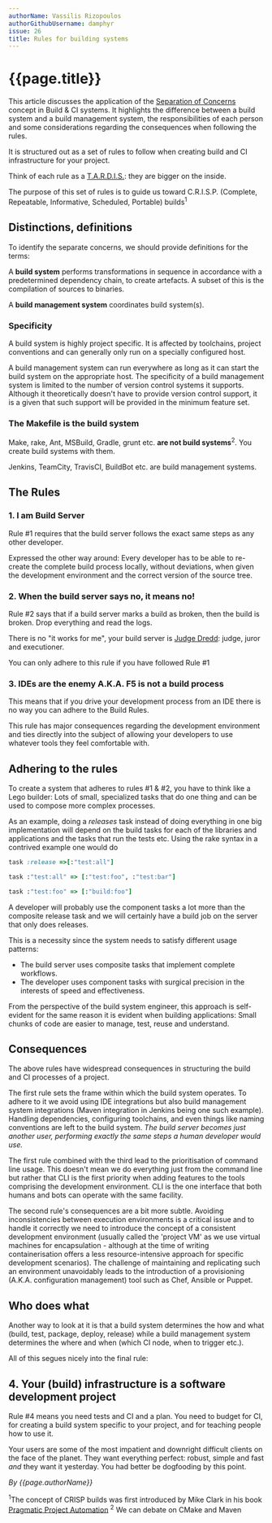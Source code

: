 ```yaml
---
authorName: Vassilis Rizopoulos
authorGithubUsername: damphyr
issue: 26
title: Rules for building systems
---
```

# {{page.title}}

This article discusses the application of the [Separation of Concerns](https://en.wikipedia.org/wiki/Separation_of_concerns) concept in Build & CI systems. It highlights the difference between a build system and a build management system, the responsibilities of each person and some considerations regarding the consequences when following the rules.

It is structured out as a set of rules to follow when creating build and CI infrastructure for your project. 

Think of each rule as a [T.A.R.D.I.S.](https://en.wikipedia.org/wiki/TARDIS): they are bigger on the inside. 

The purpose of this set of rules is to guide us toward C.R.I.S.P. (Complete, Repeatable, Informative, Scheduled, Portable) builds<sup>1</sup>

## Distinctions, definitions

To identify the separate concerns, we should provide definitions for the terms: 

A **build system** performs transformations in sequence in accordance with a predetermined dependency chain, to create artefacts. A subset of this is the compilation of sources to binaries.

A **build management system** coordinates build system(s).

### Specificity

A build system is highly project specific. It is affected by toolchains, project conventions and can generally only run on a specially configured host.

A build management system can run everywhere as long as it can start the build system on the appropriate host. The specificity of a build management system is limited to the number of version control systems it supports. Although it theoretically doesn't have to provide version control support, it is a given that such support will be provided in the minimum feature set.

### The Makefile is the build system

Make, rake, Ant, MSBuild, Gradle, grunt etc. **are not build systems**<sup>2</sup>. You create build systems with them. 

Jenkins, TeamCity, TravisCI, BuildBot etc. are build management systems.

## The Rules

### 1. I am Build Server

Rule #1 requires that the build server follows the exact same steps as any other developer. 

Expressed the other way around: Every developer has to be able to re-create the complete build process locally, without deviations, when given the development environment and the correct version of the source tree.

### 2. When the build server says no, it means no!

Rule #2 says that if a build server marks a build as broken, then the build is broken. Drop everything and read the logs. 

There is no "it works for me", your build server is [Judge Dredd](https://en.wikipedia.org/wiki/Judge_Dredd): judge, juror and executioner.

You can only adhere to this rule if you have followed Rule #1

### 3. IDEs are the enemy A.K.A. F5 is not a build process

This means that if you drive your development process from an IDE there is no way you can adhere to the Build Rules. 

This rule has major consequences regarding the development environment and ties directly into the subject of allowing your developers to use whatever tools they feel comfortable with.

## Adhering to the rules

To create a system that adheres to rules #1 & #2, you have to think like a Lego builder: Lots of small, specialized tasks that do one thing and can be used to compose more complex processes.

As an example, doing a <em>releases</em> task instead of doing everything in one big implementation will depend on the build tasks for each of the libraries and applications and the tasks that run the tests etc. Using the rake syntax in a contrived example one would do

```ruby
task :release =>[:"test:all"]

task :"test:all" => [:"test:foo", :"test:bar"]

task :"test:foo" => [:"build:foo"]
```

A developer will probably use the component tasks a lot more than the composite release task and we will certainly have a build job on the server that only does releases.

This is a necessity since the system needs to satisfy different usage patterns: 

 * The build server uses composite tasks that implement complete workflows.
 * The developer uses component tasks with surgical precision in the interests of speed and effectiveness.

From the perspective of the build system engineer, this approach is self-evident for the same reason it is evident when building applications: Small chunks of code are easier to manage, test, reuse and understand.

## Consequences

The above rules have widespread consequences in structuring the build and CI processes of a project.

The first rule sets the frame within which the build system operates. To adhere to it we avoid using IDE integrations but also build management system integrations (Maven integration in Jenkins being one such example). Handling dependencies, configuring toolchains, and even things like naming conventions are left to the build system. _The build server becomes just another user, performing exactly the same steps a human developer would use._

The first rule combined with the third lead to the prioritisation of command line usage. This doesn't mean we do everything just from the command line but rather that CLI is the first priority when adding features to the tools comprising the development environment. CLI is the one interface that both humans and bots can operate with the same facility.

The second rule's consequences are a bit more subtle. Avoiding inconsistencies between execution environments is a critical issue and to handle it correctly we need to introduce the concept of a consistent development environment (usually called the 'project VM' as we use virtual machines for encapsulation - although at the time of writing containerisation offers a less resource-intensive approach for specific development scenarios). The challenge of maintaining and replicating such an environment unavoidably leads to the introduction of a provisioning (A.K.A. configuration management) tool such as Chef, Ansible or Puppet.

## Who does what

Another way to look at it is that a build system determines the how and what (build, test, package, deploy, release) while a build management system determines the where and when (which CI node, when to trigger etc.).

All of this segues nicely into the final rule:

## 4. Your (build) infrastructure is a software development project

Rule #4 means you need tests and CI and a plan. You need to budget for CI, for creating a build system specific to your project, and for teaching people how to use it.

Your users are some of the most impatient and downright difficult clients on the face of the planet. They want everything perfect: robust, simple and fast _and_ they want it yesterday. You had better be dogfooding by this point.


*By {{page.authorName}}*


<sup>1</sup>The concept of CRISP builds was first introduced by Mike Clark in his book [Pragmatic Project Automation](https://www.amazon.de/gp/product/0974514039/ref=as_li_tl?ie=UTF8&camp=1638&creative=6742&creativeASIN=0974514039&linkCode=as2&tag=ampelofilos05-21&linkId=0103a93a3eb10aaae253ddac6f0f5446)
<sup>2</sup> We can debate on CMake and Maven